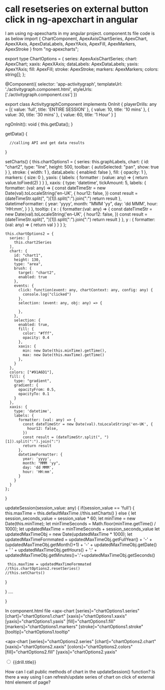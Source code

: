 
# call resetseries on external button click in ng-apexchart in angular

I am using ng-apexcharts in my angular project.
component.ts file code is as below
import {
  ChartComponent,
  ApexAxisChartSeries,
  ApexChart,
  ApexXAxis,
  ApexDataLabels,
  ApexYAxis,
  ApexFill,
  ApexMarkers,
  ApexStroke
} from "ng-apexcharts";


export type ChartOptions = {
  series: ApexAxisChartSeries;
  chart: ApexChart;
  xaxis: ApexXAxis;
  dataLabels: ApexDataLabels;
  yaxis: ApexYAxis;
  fill: ApexFill;
  stroke: ApexStroke;
  markers: ApexMarkers;
  colors: string[];
};

@Component({
 selector: 'app-activitygraph',
 templateUrl: './activitygraph.component.html',
 styleUrls: ['./activitygraph.component.css']
})

export class ActivitygraphComponent implements OnInit {
   playerDrills: any = [{
    value: 'full',
    title: 'ENTIRE SESSION'
  },
  {
    value: 10,
    title: '10 mins'
  },
  {
    value: 30,
    title: '30 mins'
  },
  {
    value: 60,
    title: '1 Hour'
  }
 ]
   
   ngOnInit(): void {
      this.getData();
   }

   getData() {

      //calling API and get data results
   }

   setCharts() {
    this.chartOptions1 = {
      series: this.graphLabels,
      chart: {
        id: "chart2",
        type: "line",
        height: 500,
        toolbar: {
          autoSelected: "pan",
          show: true
        }
      },
      stroke: {
        width: 1
      },
      dataLabels: {
        enabled: false
      },
      fill: {
        opacity: 1
      },
      markers: {
        size: 0
      },
      yaxis: {
        labels: {
          formatter : (value: any) => {
            return value.toFixed(2)
          }
        }
      },
      xaxis: {
        type: 'datetime',
        tickAmount: 5,
        labels: {
          formatter: (val: any) => {
            const dateTimeStr = new Date(val).toLocaleString('en-UK', {
              hour12: false,
            })
            const result = (dateTimeStr.split(", ")[1]).split(":").join(":")
            return result
          },
          datetimeFormatter: {
            year: 'yyyy',
            month: "MMM 'yy",
            day: 'dd MMM',
            hour: 'HH:mm',
          }
        }
      },
      tooltip: {
        x : {
          formatter:(val: any) => {
            const dateTimeStr = new Date(val).toLocaleString('en-UK', {
              hour12: false,
            })
            const result = (dateTimeStr.split(", ")[1]).split(":").join(":")
            return result
          }
        },
        y : {
          formatter:(val: any) => {
            return val 
          }
        }
      }
    };
    
    this.chartOptions2 = {
      series: [
        this.chart2Series
      ],
      chart: {
        id: "chart1",
        height: 130,
        type: "area",
        brush: {
          target: "chart2",
          enabled: true
        },
        events: {
          click: function(event: any, chartContext: any, config: any) {
            console.log("clicked")
          },
          selection: (event: any, obj: any) => {
            
          },
        },
        selection: {
          enabled: true,
          fill: {
            color: "#fff",
            opacity: 0.4
          },
          xaxis: {
            min: new Date(this.minTime).getTime(),
            max: new Date(this.maxTime).getTime()
          },
        }
      },
      colors: ["#91A6D1"],
      fill: {
        type: "gradient",
        gradient: {
          opacityFrom: 0.5,
          opacityTo: 0.1
        }
      },
      xaxis: {
        type: 'datetime',
        labels: {
          formatter: (val: any) => {
            const dateTimeStr = new Date(val).toLocaleString('en-UK', {
              hour12: false,
            })
            const result = (dateTimeStr.split(", ")[1]).split(":").join(":")
            return result
          },
          datetimeFormatter: {
            year: 'yyyy',
            month: "MMM 'yy",
            day: 'dd MMM',
            hour: 'HH:mm',
          }
        }
      }
    };
  }

  updateSession(session_value: any) {
   if(session_value == 'full') {
    this.maxTime = this.defaultMaxTime
    //this.setCharts()
  } else {
   let session_seconds_value = session_value * 60;
   let minTime = new Date(this.minTime);
   let minTimeSeconds = Math.floor(minTime.getTime() / 1000);
   let updatedMaxTime = minTimeSeconds + session_seconds_value
   let updatedMaxTimeObj = new Date(updatedMaxTime * 1000);
   let updatedMaxTimeFormmated = updatedMaxTimeObj.getFullYear() + '-' + (updatedMaxTimeObj.getMonth()+1) + '-' + updatedMaxTimeObj.getDate()  + ' ' + updatedMaxTimeObj.getHours() + ':' + updatedMaxTimeObj.getMinutes()+':'+updatedMaxTimeObj.getSeconds()

     this.maxTime = updatedMaxTimeFormmated
    //this.chartOptions2.resetSeries()
    //this.setCharts()
   }

 }
  ....

}

In component.html file
  <apx-chart
      [series]="chartOptions1.series"
      [chart]="chartOptions1.chart"
      [xaxis]="chartOptions1.xaxis"
      [yaxis]="chartOptions1.yaxis"
      [fill]="chartOptions1.fill"
      [markers]="chartOptions1.markers"
      [stroke]="chartOptions1.stroke"
      [tooltip]="chartOptions1.tooltip"
  ></apx-chart>
  <apx-chart
      [series]="chartOptions2.series"
      [chart]="chartOptions2.chart"
      [xaxis]="chartOptions2.xaxis"
      [colors]="chartOptions2.colors"
      [fill]="chartOptions2.fill"
      [yaxis]="chartOptions2.yaxis"
  ></apx-chart>

  <form action="#" class="form-check form-check-inline">
    <div class="form-check" *ngFor="let drill of playerDrills;let i = index;">
      <input type="radio" id="test10{{i}}" name="radio-group" (change)="updateSession(drill.value)" [value]="drill.value">
      <label for="test10{{i}}">{{drill.title}}</label>
    </div>
 </form>

How can I call public methods of chart in the updateSession() function? Is there a way using I can refresh/update series of chart on click of external html element of page?

        